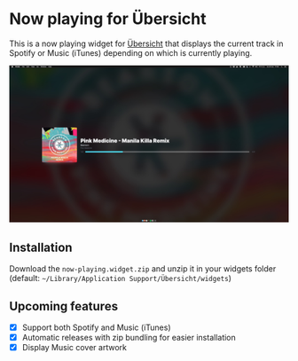 # Now playing for Übersicht

This is a now playing widget for [Übersicht](http://tracesof.net/uebersicht/)
that displays the current track in Spotify or Music (iTunes) depending on which
is currently playing.

![Screenshot of now playing widget](/docs/screenshot.jpg)

## Installation

Download the `now-playing.widget.zip` and unzip it in your widgets folder
(default: `~/Library/Application Support/Übersicht/widgets`)

## Upcoming features

- [x] Support both Spotify and Music (iTunes)
- [x] Automatic releases with zip bundling for easier installation
- [x] Display Music cover artwork
